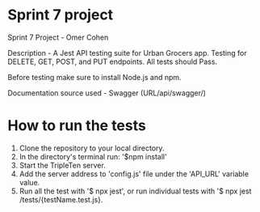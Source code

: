 # Sprint 7 project
Sprint 7 Project - Omer Cohen

Description - A Jest API testing suite for Urban Grocers app. Testing for DELETE, GET, POST, and PUT endpoints. All tests should Pass.

Before testing make sure to install Node.js and npm.

Documentation source used - Swagger (URL/api/swagger/)

# How to run the tests
1. Clone the repository to your local directory.
2. In the directory's terminal run: '$npm install'
3. Start the TripleTen server.
4. Add the server address to 'config.js' file under the 'API_URL' variable value.
5. Run all the test with '$ npx jest', or run individual tests with '$ npx jest /tests/{testName.test.js}.